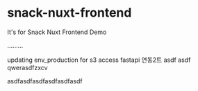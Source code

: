 # snack-nuxt-frontend
It's for Snack Nuxt Frontend Demo

.........

updating env_production for s3 access
fastapi 연동2트
asdf
asdf
qwerasdfzxcv


asdfasdfasdfasdfasdfasdf
